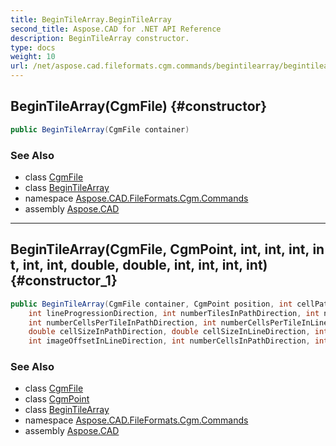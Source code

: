 ```yaml
---
title: BeginTileArray.BeginTileArray
second_title: Aspose.CAD for .NET API Reference
description: BeginTileArray constructor. 
type: docs
weight: 10
url: /net/aspose.cad.fileformats.cgm.commands/begintilearray/begintilearray/
---
```

## BeginTileArray(CgmFile) {#constructor}

```csharp
public BeginTileArray(CgmFile container)
```

### See Also

* class [CgmFile](../../../aspose.cad.fileformats.cgm/cgmfile/)
* class [BeginTileArray](../)
* namespace [Aspose.CAD.FileFormats.Cgm.Commands](../../begintilearray/)
* assembly [Aspose.CAD](../../../)

---

## BeginTileArray(CgmFile, CgmPoint, int, int, int, int, int, int, double, double, int, int, int, int) {#constructor_1}

```csharp
public BeginTileArray(CgmFile container, CgmPoint position, int cellPathDirection, 
    int lineProgressionDirection, int numberTilesInPathDirection, int numberTilesInLineDirection, 
    int numberCellsPerTileInPathDirection, int numberCellsPerTileInLineDirection, 
    double cellSizeInPathDirection, double cellSizeInLineDirection, int imageOffsetinPathDirection, 
    int imageOffsetInLineDirection, int numberCellsInPathDirection, int numberCellsInLineDirection)
```

### See Also

* class [CgmFile](../../../aspose.cad.fileformats.cgm/cgmfile/)
* class [CgmPoint](../../../aspose.cad.fileformats.cgm.classes/cgmpoint/)
* class [BeginTileArray](../)
* namespace [Aspose.CAD.FileFormats.Cgm.Commands](../../begintilearray/)
* assembly [Aspose.CAD](../../../)


